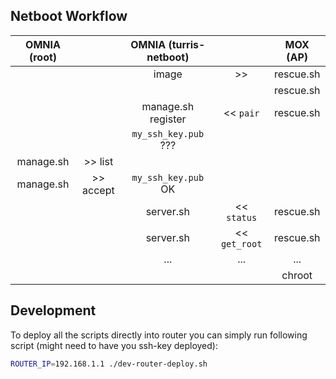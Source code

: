 Netboot Workflow
----------------


|OMNIA (root)    |           | OMNIA (turris-netboot)    |               |  MOX (AP) |
|:--------------:|:---------:|:-------------------------:|:-------------:|:---------:|
|                |           | image                     | >>            | rescue.sh |
|                |           |                           |               | rescue.sh |
|                |           | manage.sh register        | << `pair`     | rescue.sh |
|                |           | `my_ssh_key.pub` ???      |               |           |
| manage.sh      | >> list   |                           |               |           |
| manage.sh      | >> accept | `my_ssh_key.pub` OK       |               |           |
|                |           | server.sh                 | << `status`   | rescue.sh |
|                |           | server.sh                 | << `get_root` | rescue.sh |
|                |           | ...                       | ...           | ...       |
|                |           |                           |               | chroot    |

Development
-----------

To deploy all the scripts directly into router you can simply run following script (might need to have you ssh-key deployed):

```bash
ROUTER_IP=192.168.1.1 ./dev-router-deploy.sh
```

